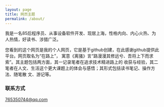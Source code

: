 ```yaml
---
layout: page
title: 网页主题
permalink: /about/
---
```


我是一名85后程序员、从事设备软件开发、现居上海，性格内向、内心火热、为人热情，好读书、涉猎广泛。

您看到的这个网页是我的个人网页，它是基于github创建，在此感谢github提供此平台。网页取名为“在路上”，
寓意《离骚》言“路漫漫其修远兮、吾将上下而求索”。其主题包括两方面，其一记录笔者在追求技术精进路上的
收获与经验，其二笔者在人文、生活这个更大课题上的体会与感悟；其形式包括读书笔记、操作方法、随笔散
文、游记等。

### 联系方式
[765350744@qq.com](mailto:765350744@qq.com)
